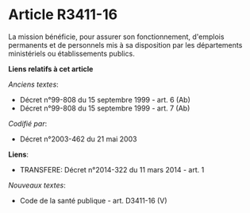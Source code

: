 # Article R3411-16

La mission bénéficie, pour assurer son fonctionnement, d'emplois permanents et de personnels mis à sa disposition par les
départements ministériels ou établissements publics.

**Liens relatifs à cet article**

_Anciens textes_:

  - Décret n°99-808 du 15 septembre 1999 - art. 6 (Ab)
  - Décret n°99-808 du 15 septembre 1999 - art. 7 (Ab)

_Codifié par_:

  - Décret n°2003-462 du 21 mai 2003

**Liens**:

  - TRANSFERE: Décret n°2014-322 du 11 mars 2014 - art. 1

_Nouveaux textes_:

  - Code de la santé publique - art. D3411-16 (V)
